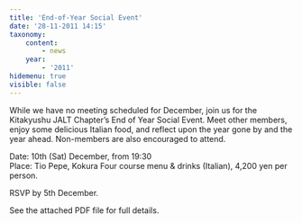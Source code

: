 ```yaml
---
title: 'End-of-Year Social Event'
date: '28-11-2011 14:15'
taxonomy:
    content:
        - news
    year:
        - '2011'
hidemenu: true
visible: false
---
```


While we have no meeting scheduled for December, join us for the Kitakyushu JALT Chapter’s End of Year Social Event. Meet other members, enjoy some delicious Italian food, and reflect upon the year gone by and the year ahead. Non-members are also encouraged to attend.

Date: 10th (Sat) December, from 19:30	
Place: Tio Pepe, Kokura
Four course menu & drinks (Italian), 4,200 yen per person.

RSVP by 5th December.

See the attached PDF file for full details.

